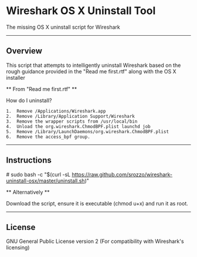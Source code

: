 # Wireshark OS X Uninstall Tool


The missing OS X uninstall script for Wireshark

---
## Overview

This script that attempts to intelligently uninstall Wireshark based on the rough guidance provided in the "Read me first.rtf" along with the OS X installer

** From "Read me first.rtf" **

 How do I uninstall?

    1.  Remove /Applications/Wireshark.app
    2.  Remove /Library/Application Support/Wireshark
    3.  Remove the wrapper scripts from /usr/local/bin
    4.  Unload the org.wireshark.ChmodBPF.plist launchd job
    5.  Remove /Library/LaunchDaemons/org.wireshark.ChmodBPF.plist
    6.  Remove the access_bpf group.

---

## Instructions

\# sudo bash -c "$(curl -sL https://raw.github.com/srozzo/wireshark-uninstall-osx/master/uninstall.sh)"

** Alternatively **

Download the script, ensure it is executable (chmod u+x) and run it as root.

---

## License

GNU General Public License version 2 
(For compatibility with Wireshark's licensing) 
